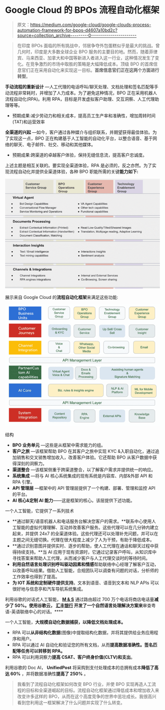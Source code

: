 # Google Cloud 的 BPOs 流程自动化框架

> 原文：<https://medium.com/google-cloud/google-clouds-process-automation-framework-for-bpos-d4607a10bd2c?source=collection_archive---------0----------------------->

> 在印度 BPOs 面临的所有挑战中，邻居争夺外包蛋糕似乎是最大的挑战。曾几何时，印度是大多数全球企业 BPO 服务的主要目的地。然而，随着菲律宾、马来西亚、加拿大和中国等新进入者进入这一行业，这种情况发生了变化。在竞争激烈的市场中取胜的策略是大幅降低成本。顶级 BPO 的首席信息官们正在采用自动化来实现这一目标。**首席信息官们正在这两个方面进行转型**。

**手动流程的重新设计** —人工代理的电话呼叫/聊天处理、文档处理和签名匹配等手动流程非常耗时，并增加了人力成本。为了避免这种情况，BPO 正在采用机器人流程自动化(RPA)。利用 RPA，目标是开发虚拟客户助理、交互洞察、人工代理助理等等。

*   预期成果:减少劳动力和相关成本，提高员工生产率和准确性，增加周转时间(TAT)和运营效率

**全渠道的兴起** —如今，客户通过各种媒介与组织联系，并期望获得最佳体验。为了实现这一点，BPO 正在构建基于人工智能的自动化平台，以整合语音、基于网络的聊天、电子邮件、社交、移动和其他媒体。

*   预期成果:跨渠道的卓越客户体验，保持无缝信息流，提高客户忠诚度。

上述主题是相互关联的。要实现全渠道体验，RPA 是必须的，反之亦然。为了实现流程自动化并提供全渠道体验，各种 BPO 职能所需的关键**能力如下:**

![](img/7d96fe02410780e24953826aa2b622a8.png)

展示来自 Google Cloud 的**流程自动化框架**来满足这些功能:

![](img/770f1b0fa79182c9acbe6b6c72378819.png)

结构

*   **BPO 业务单元** —这些是从框架中需求能力的组。
*   **客户之旅** —该框架帮助 BPO 在其客户之旅中实现 KYC &入职自动化，通过追加销售和交叉销售增加收入，改善客户体验。它还帮助 BPO 从客户数据中获得深刻的洞察力。
*   **渠道整合** —该框架侧重于跨渠道整合，以了解客户需求并提供统一的响应。
*   **系统集成** —将与 AI 核心系统集成的现有系统是内容库、内部&外部 API 和 RPA 引擎。
*   **API 管理层** —框架中的 API 管理层提供了一个构建、部署、管理和监控 API 的平台。
*   **AI 核心&定制 AI 能力**——这是框架的核心。该层提供下述功能。

一个人工智能，它提供了一系列技术

*   **通过聊天/语音机器人和电话服务台解决您客户的需求。**联系中心使用人工智能的虚拟代理理解、互动并改善客户服务。这些代理可以在几分钟内建立起来，并提供 24x7 的全渠道体验。这些代理还可以处理补充问题，并可以在主题之间无缝切换。代理在很大程度上减少了人为干预，有助于降低成本。
*   **通过识别意图并提供实时、逐步的帮助，使人工代理在通话和聊天过程中获得持续支持。**当 AI 应用于现有资源时，它通过记录客户呼叫，从知识库中寻找答案来帮助人工代理，从而减少客户与人工代理交谈时的等待时间。
*   **利用自然语言处理识别呼叫驱动因素和情感**帮助联络中心经理了解客户互动，以改善呼叫结果。借助人工智能，合规团队可以调查有问题的对话，分析师的工作效率也得到了提高。
*   **为 IOT 系统和定制硬件提供支持**。文本到语音、语音到文本和 NLP APIs 可以很好地与信息亭和汽车导航系统集成。

利用谷歌的对话式人工智能， [**M & S**](https://cloud.google.com/customers/marks-and-spencer) 通过路由超过 700 万个电话将商店电话量**减少了 50%。使用谷歌云， [**汇丰银行**](https://cloud.google.com/customers/hsbc) 开发了一个自然语言处理解决方案来**审查粤语-英语联络中心的对话。****

一个人工智能，**大规模自动化数据捕获，以降低文档处理成本。**

*   RPA 可以**从非结构化数据**(图像)中提取结构化数据，并将其提供给业务应用程序和用户。
*   RPA 可以通过 AI 自动化和验证您的所有文档，从而**提高数据准确性。签名匹配等任务可以转移到 RPA。**
*   RPA 可以利用洞察力**提高 CSAT、客户终身价值(CLTV)和支出**。

利用谷歌的 Doc AI， **UnifiedPost** 将采购到支付处理成本的总拥有成本**降低了高达 60%** ，并将数据准确性**提高了 250%** 。

> 我看到了流程自动化框架如何改变 BPO 行业，并使 BPO 实现再造人工流程的目标和全渠道崛起的目标。流程自动化框架通过降低成本和增加收入来改变许多这样的 BPO，从而在这个高度竞争的世界中茁壮成长。我很高兴看到您利用这一框架解决了什么问题并实现了什么转变。